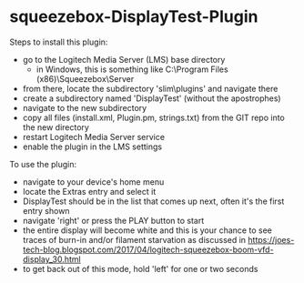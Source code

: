 # squeezebox-DisplayTest-Plugin
Steps to install this plugin:

* go to the Logitech Media Server (LMS) base directory
  * in Windows, this is something like C:\Program Files (x86)\Squeezebox\Server
* from there, locate the subdirectory 'slim\plugins' and navigate there
* create a subdirectory named 'DisplayTest' (without the apostrophes)
* navigate to the new subdirectory
* copy all files (install.xml, Plugin.pm, strings.txt) from the GIT repo into the new directory
* restart Logitech Media Server service
* enable the plugin in the LMS settings

To use the plugin:
* navigate to your device's home menu
* locate the Extras entry and select it
* DisplayTest should be in the list that comes up next, often it's the first entry shown
* navigate 'right' or press the PLAY button to start
* the entire display will become white and this is your chance to see traces of burn-in and/or filament starvation as discussed in https://joes-tech-blog.blogspot.com/2017/04/logitech-squeezebox-boom-vfd-display_30.html
* to get back out of this mode, hold 'left' for one or two seconds

